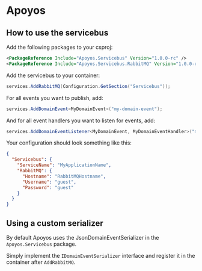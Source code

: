 # Apoyos

## How to use the servicebus

Add the following packages to your csproj:

```xml
<PackageReference Include="Apoyos.Servicebus" Version="1.0.0-rc" />
<PackageReference Include="Apoyos.Servicebus.RabbitMQ" Version="1.0.0-rc" />
```

Add the servicebus to your container:
```csharp
services.AddRabbitMQ(Configuration.GetSection("Servicebus"));
```

For all events you want to publish, add:
```csharp
services.AddDomainEvent<MyDomainEvent>("my-domain-event");
```
And for all event handlers you want to listen for events, add:
```csharp
services.AddDomainEventListener<MyDomainEvent, MyDomainEventHandler>("my-domain-event");
```
Your configuration should look something like this:
```json
{
  "Servicebus": {
    "ServiceName": "MyApplicationName",
    "RabbitMQ": {
      "Hostname": "RabbitMQHostname",
      "Username": "guest",
      "Password": "guest"
    }
  }
}
```

## Using a custom serializer
By default Apoyos uses the JsonDomainEventSerializer in the `Apoyos.Servicebus` package.

Simply implement the `IDomainEventSerializer` interface and register it in the container after `AddRabbitMQ`.